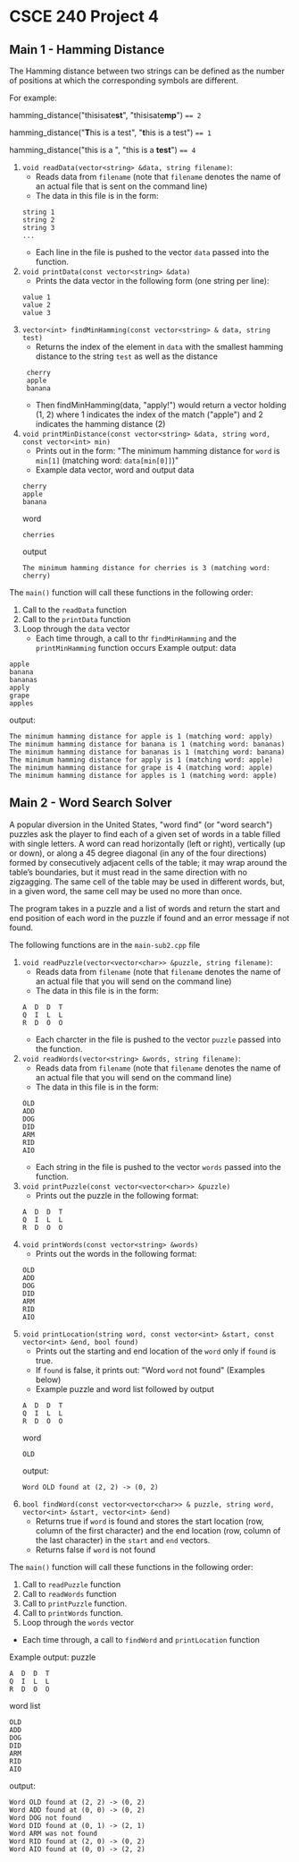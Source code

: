 # CSCE 240 Project 4 

## Main 1 - Hamming Distance
The Hamming distance between two strings can be defined as the number of positions at which the corresponding symbols are different. 

For example:

hamming_distance("thisisate**st**", "thisisate**mp**") `== 2` 

hamming_distance("**T**his is a test", "**t**his is a test") `== 1` 

hamming_distance("this is a ", "this is a **test**") `== 4`

1. `void readData(vector<string> &data, string filename)`: 
   - Reads data from `filename` (note that `filename` denotes the name of an actual file that is sent on the command line)
    - The data in this file is in the form: 
    ```
    string 1
    string 2
    string 3
    ...
    ```
    - Each line in the file is pushed to the vector `data` passed into the function. 
2. `void printData(const vector<string> &data)`
   - Prints the data vector in the following form (one string per line): 
   ```
   value 1 
   value 2
   value 3
   ```
4. `vector<int> findMinHamming(const vector<string> & data, string test)`
   - Returns the index of the element in `data` with the smallest hamming distance to the string `test` as well as the distance
   ```
    cherry
    apple
    banana
   ```
   - Then findMinHamming(data, "apply!") would return a vector holding (1, 2) where 1 indicates the index of the match ("apple") and 2 indicates the hamming distance (2)
3. `void printMinDistance(const vector<string> &data, string word, const vector<int> min)`
   - Prints out in the form: "The minimum hamming distance for `word` is `min[1]` (matching word: `data[min[0]]`)"
   - Example data vector, word and output
   data
   ```
   cherry
   apple
   banana
   ```
   word
   ```
   cherries
   ```
   output
   ```
   The minimum hamming distance for cherries is 3 (matching word: cherry)
   ```

The `main()` function will call these functions in the following order: 
1. Call to the `readData` function 
2. Call to the `printData` function
3. Loop through the `data` vector
   - Each time through, a call to thr `findMinHamming` and the `printMinHamming` function occurs
Example output: 
data
```
apple
banana
bananas
apply
grape
apples
```
output:
```
The minimum hamming distance for apple is 1 (matching word: apply)
The minimum hamming distance for banana is 1 (matching word: bananas)
The minimum hamming distance for bananas is 1 (matching word: banana)
The minimum hamming distance for apply is 1 (matching word: apple)
The minimum hamming distance for grape is 4 (matching word: apple)
The minimum hamming distance for apples is 1 (matching word: apple)
```

## Main 2 - Word Search Solver
A popular diversion in the United States, "word find" (or "word search") puzzles ask the player to find each of a given set of words in a table filled with single letters. A word can read horizontally (left or right), vertically (up or down), or along a 45 degree diagonal (in any of the four directions) formed by consecutively adjacent cells of the table; it may wrap around the table’s boundaries, but it must read in the same direction with no zigzagging. The same cell of the table may be used in different words, but, in a given word, the same cell may be used no more than once. 

The program takes in a puzzle and a list of words and return the start and end position of each word in the puzzle if found and an error message if not found.

The following functions are in the `main-sub2.cpp` file
1. `void readPuzzle(vector<vector<char>> &puzzle, string filename)`: 
   - Reads data from `filename` (note that `filename` denotes the name of an actual file that you will send on the command line)
    - The data in this file is in the form: 
    ```
    A  D  D  T
    Q  I  L  L
    R  D  O  O
    ```
    - Each charcter in the file is pushed to the vector `puzzle` passed into the function. 
2. `void readWords(vector<string> &words, string filename)`:
   - Reads data from `filename` (note that `filename` denotes the name of an actual file that you will send on the command line)
    - The data in this file is in the form: 
    ```
    OLD
    ADD
    DOG
    DID
    ARM
    RID
    AIO
    ```
    - Each string in the file is pushed to the vector `words` passed into the function. 
3. `void printPuzzle(const vector<vector<char>> &puzzle)`
   - Prints out the puzzle in the following format:
    ```
    A  D  D  T
    Q  I  L  L
    R  D  O  O
    ```
4. `void printWords(const vector<string> &words)`
   - Prints out the words in the following format:
    ```
    OLD
    ADD
    DOG
    DID
    ARM
    RID
    AIO
    ```
5. `void printLocation(string word, const vector<int> &start, const vector<int> &end, bool found)`
   - Prints out the starting and end location of the `word` only if `found` is true. 
   - If `found` is false, it prints out: "Word `word` not found" (Examples below)
   - Example puzzle and word list followed by output
    ```
    A  D  D  T
    Q  I  L  L
    R  D  O  O
    ```
    word
     ```
    OLD
    ```
    output:
    ```
    Word OLD found at (2, 2) -> (0, 2)
    ```
6. `bool findWord(const vector<vector<char>> & puzzle, string word, vector<int> &start, vector<int> &end)`
   - Returns true if `word` is found and stores the start location (row, column of the first character) and the end location (row, column of the last character) in the `start` and `end` vectors. 
   - Returns false if `word` is not found 

The `main()` function will call these functions in the following order: 
1. Call to `readPuzzle` function
2. Call to `readWords` function
3. Call to `printPuzzle` function.
4. Call to `printWords` function. 
5. Loop through the `words` vector
  - Each time through, a call to `findWord` and `printLocation` function

Example output: 
puzzle
```
A  D  D  T
Q  I  L  L
R  D  O  O
```
word list
```
OLD
ADD
DOG
DID
ARM
RID
AIO
```
output:
```
Word OLD found at (2, 2) -> (0, 2)
Word ADD found at (0, 0) -> (0, 2)
Word DOG not found
Word DID found at (0, 1) -> (2, 1)
Word ARM was not found
Word RID found at (2, 0) -> (0, 2)
Word AIO found at (0, 0) -> (2, 2)
```

